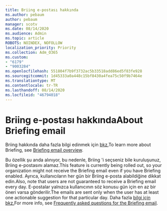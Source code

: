 ```yaml
---
title: Briing e-postası hakkında
ms.author: pebaum
author: pebaum
manager: scotv
ms.date: 08/14/2020
ms.audience: Admin
ms.topic: article
ROBOTS: NOINDEX, NOFOLLOW
localization_priority: Priority
ms.collection: Adm_O365
ms.custom:
- "6179"
- "9003284"
ms.openlocfilehash: 551804f7b9f3732ac5b33518add86ed5f83fe928
ms.sourcegitcommit: 1d45333a0a448c15bf8430a4fea75c50f9b7464e
ms.translationtype: MT
ms.contentlocale: tr-TR
ms.lasthandoff: 08/14/2020
ms.locfileid: "46794018"
---
```

# <a name="about-briefing-email"></a><span data-ttu-id="9f686-102">Briing e-postası hakkında</span><span class="sxs-lookup"><span data-stu-id="9f686-102">About Briefing email</span></span>

<span data-ttu-id="9f686-103">Briing hakkında daha fazla bilgi edinmek için [bkz.](https://docs.microsoft.com/briefing/be-overview)</span><span class="sxs-lookup"><span data-stu-id="9f686-103">To learn more about Briefing, see [Briefing email overview](https://docs.microsoft.com/briefing/be-overview).</span></span>  

<span data-ttu-id="9f686-104">Bu özellik şu anda alınıyor, bu nedenle, Briing 'i seçseniz bile kuruluşunuz, Briing e-postasını alamaz.</span><span class="sxs-lookup"><span data-stu-id="9f686-104">This feature is currently being rolled out, so your organization might not receive the Briefing email even if you have Briefing enabled.</span></span> <span data-ttu-id="9f686-105">Ayrıca, kullanıcıların her gün bir Briing e-posta alabildiğine dikkat edin.</span><span class="sxs-lookup"><span data-stu-id="9f686-105">Also, note that users are not guaranteed to receive a Briefing email every day.</span></span> <span data-ttu-id="9f686-106">E-postalar yalnızca kullanıcının söz konusu gün için en az bir öneri varsa gönderilir.</span><span class="sxs-lookup"><span data-stu-id="9f686-106">The emails are sent only when the user has at least one actionable suggestion for that particular day.</span></span> <span data-ttu-id="9f686-107">Daha fazla [bilgi için bkz.](https://docs.microsoft.com/briefing/be-faqs)</span><span class="sxs-lookup"><span data-stu-id="9f686-107">For more info, see [Frequently asked questions for the Briefing email](https://docs.microsoft.com/briefing/be-faqs).</span></span>
